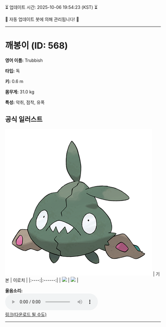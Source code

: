 
⏳ 업데이트 시간: 2025-10-06 19:54:23 (KST) ⏳

🤖 자동 업데이트 봇에 의해 관리됩니다! 🤖

---

# 깨봉이 (ID: 568)
**영어 이름:** Trubbish

**타입:** 독

**키:** 0.6 m

**몸무게:** 31.0 kg

**특성:** 악취, 점착, 유폭

## 공식 일러스트
![](https://raw.githubusercontent.com/PokeAPI/sprites/master/sprites/pokemon/other/official-artwork/568.png)
| 기본 | 이로치 |
|:----:|:------:|
| <img src="http://play.pokemonshowdown.com/sprites/ani/trubbish.gif" width="200"> | <img src="http://play.pokemonshowdown.com/sprites/ani-shiny/trubbish.gif" width="200"> |

**울음소리:**<br><audio controls src="https://raw.githubusercontent.com/PokeAPI/cries/main/cries/pokemon/latest/568.ogg"></audio><br> [링크(다운로드 될 수도)](https://raw.githubusercontent.com/PokeAPI/cries/main/cries/pokemon/latest/568.ogg)


---
